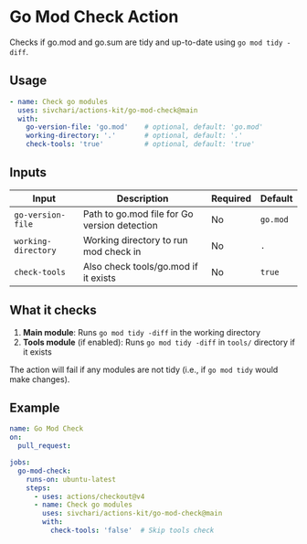 # Go Mod Check Action

Checks if go.mod and go.sum are tidy and up-to-date using `go mod tidy -diff`.

## Usage

```yaml
- name: Check go modules
  uses: sivchari/actions-kit/go-mod-check@main
  with:
    go-version-file: 'go.mod'    # optional, default: 'go.mod'
    working-directory: '.'       # optional, default: '.'
    check-tools: 'true'          # optional, default: 'true'
```

## Inputs

| Input | Description | Required | Default |
|-------|-------------|----------|---------|
| `go-version-file` | Path to go.mod file for Go version detection | No | `go.mod` |
| `working-directory` | Working directory to run mod check in | No | `.` |
| `check-tools` | Also check tools/go.mod if it exists | No | `true` |

## What it checks

1. **Main module**: Runs `go mod tidy -diff` in the working directory
2. **Tools module** (if enabled): Runs `go mod tidy -diff` in `tools/` directory if it exists

The action will fail if any modules are not tidy (i.e., if `go mod tidy` would make changes).

## Example

```yaml
name: Go Mod Check
on:
  pull_request:

jobs:
  go-mod-check:
    runs-on: ubuntu-latest
    steps:
      - uses: actions/checkout@v4
      - name: Check go modules
        uses: sivchari/actions-kit/go-mod-check@main
        with:
          check-tools: 'false'  # Skip tools check
```